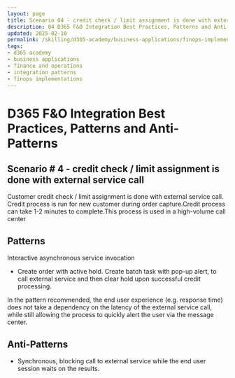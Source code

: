 ```yaml
---
layout: page
title: Scenario 04 - credit check / limit assignment is done with external service call
description: 04 D365 F&O Integration Best Practices, Patterns and Anti-Patterns
updated: 2025-02-10
permalink: /skilling/d365-academy/business-applications/finops-implementation-bestpractices-and-patterns/intscenario-04
tags:
- d365 academy
- business applications
- finance and operations
- integration patterns
- finops implementations
---
```


# D365 F&O Integration Best Practices, Patterns and Anti-Patterns

## Scenario # 4 - credit check / limit assignment is done with external service call
Customer credit check / limit assignment is done with external service call. Credit process is run for new customer during order capture.Credit process can take 1-2 minutes to complete.This process is used in a high-volume call center


## Patterns
Interactive asynchronous service invocation

* Create order with active hold. Create batch task with pop-up alert, to call external service and then clear hold upon successful credit processing.

In the pattern recommended, the end user experience (e.g. response time) does not take a dependency on the latency of the external service call, while still allowing the process to quickly alert the user via the message center.



## Anti-Patterns
* Synchronous, blocking call to external service while the end user session waits on the results.
